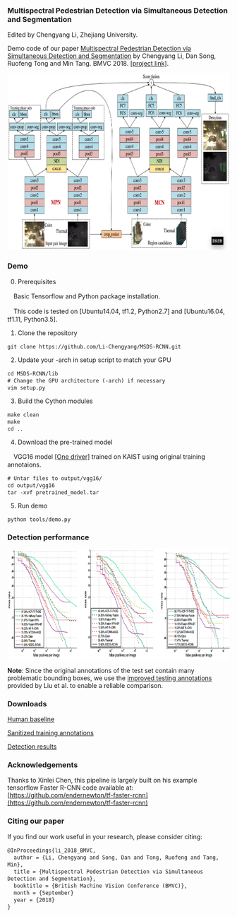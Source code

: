 ### Multispectral Pedestrian Detection via Simultaneous Detection and Segmentation
Edited by Chengyang Li, Zhejiang University.

Demo code of our paper [Multispectral Pedestrian Detection via Simultaneous Detection and Segmentation](https://arxiv.org/abs/1808.04818) by Chengyang Li, Dan Song, Ruofeng Tong and Min Tang. BMVC 2018. [[project link]](https://li-chengyang.github.io/home/MSDS-RCNN/).

<img src="figures/overview.png" width="800px" height="400px"/>

### Demo
0. Prerequisites

　Basic Tensorflow and Python package installation.
  
　This code is tested on [Ubuntu14.04, tf1.2, Python2.7] and [Ubuntu16.04, tf1.11, Python3.5].

1. Clone the repository
  ```Shell
  git clone https://github.com/Li-Chengyang/MSDS-RCNN.git
  ```

2. Update your -arch in setup script to match your GPU
  ```Shell
  cd MSDS-RCNN/lib
  # Change the GPU architecture (-arch) if necessary
  vim setup.py
  ```

3. Build the Cython modules
  ```Shell
  make clean
  make
  cd ..
  ```

4. Download the pre-trained model

　VGG16 model [[One driver]](https://1drv.ms/u/s!AtMRVLTL5T5eb5_kGuk3AZxDT4o) trained on KAIST using original training annotaions.
  ```Shell
  # Untar files to output/vgg16/
  cd output/vgg16
  tar -xvf pretrained_model.tar
  ```
  
5. Run demo 
  ```Shell
  python tools/demo.py
  ```

### Detection performance

<img src="figures/comparisons.png" width="800px" height="250px"/>

**Note**: 
Since the original annotations of the test set contain many problematic bounding boxes, we use the [improved testing annotations](http://paul.rutgers.edu/%7Ejl1322/multispectral.htm) provided by Liu et al. to enable a reliable comparison.

### Downloads

[Human baseline](https://drive.google.com/open?id=1hNLSRPpQWRANf62kG58X6dI4uIMKwL3n)

[Sanitized training annotations](https://goo.gl/forms/Lfgd3vcx4ZrFxs0J3)

[Detection results](https://drive.google.com/open?id=1MLejnwZr7C1imUa9emyVJiUH5CxbYw-T)

### Acknowledgements

Thanks to Xinlei Chen, this pipeline is largely built on his example tensorflow Faster R-CNN code available at:
[https://github.com/endernewton/tf-faster-rcnn](https://github.com/endernewton/tf-faster-rcnn)

### Citing our paper
If you find our work useful in your research, please consider citing:

```
@InProceedings{li_2018_BMVC,
  author = {Li, Chengyang and Song, Dan and Tong, Ruofeng and Tang, Min},
  title = {Multispectral Pedestrian Detection via Simultaneous Detection and Segmentation},
  booktitle = {British Machine Vision Conference (BMVC)},
  month = {September}
  year = {2018}
}
```

